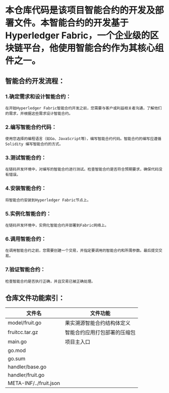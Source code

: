 # 本仓库代码是该项目智能合约的开发及部署文件。本智能合约的开发基于Hyperledger Fabric，一个企业级的区块链平台，他使用智能合约作为其核心组件之一。

## 智能合约开发流程：

### 1.确定需求和设计智能合约：
    在开始Hyperledger Fabric智能合约开发之前，您需要与客户或利益相关者沟通，了解他们的需求，并根据这些需求设计智能合约。

### 2.编写智能合约代码：
    使用您选择的编程语言（如Go、JavaScript等），编写智能合约代码。智能合约的编写应遵循Solidity 编写智能合约的方式。

### 3.测试智能合约：
    在链码开发环境中，对编写的智能合约进行测试。检查智能合约是否符合预期要求，确保代码没有错误。

### 4.安装智能合约：
    将智能合约安装到Hyperledger Fabric节点上。

### 5.实例化智能合约：
    在链码开发环境中，实例化智能合约并部署到Fabric网络上。

### 6.调用智能合约：
    在调用智能合约之前，您需要创建一个交易，并指定要调用的智能合约和所需参数。最后提交交易。

### 7.验证智能合约：
    检查智能合约是否执行正确，并且交易已被正确处理。

## 仓库文件功能索引：
| 文件名  | 文件功能  |
|---|---|
| model/fruit.go  |  果实溯源智能合约结构体定义  |
| fruitcc.tar.gz  | 智能合约应用打包部署的压缩包  |
| main.go  | 项目主入口  |
| go.mod  |   |
| go.sum  |   |
| handler/base.go  |   |
| handler/fruit.go  |   |
| META-INF/../fruit.json  |   |



